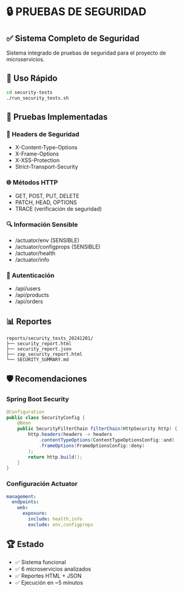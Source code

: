 # 🔒 PRUEBAS DE SEGURIDAD

## ✅ Sistema Completo de Seguridad

Sistema integrado de pruebas de seguridad para el proyecto de microservicios.

## 🚀 Uso Rápido

```bash
cd security-tests
./run_security_tests.sh
```

## 🎯 Pruebas Implementadas

### 🔧 Headers de Seguridad
- X-Content-Type-Options
- X-Frame-Options  
- X-XSS-Protection
- Strict-Transport-Security

### 🌐 Métodos HTTP
- GET, POST, PUT, DELETE
- PATCH, HEAD, OPTIONS
- TRACE (verificación de seguridad)

### 🔍 Información Sensible
- /actuator/env (SENSIBLE)
- /actuator/configprops (SENSIBLE)
- /actuator/health
- /actuator/info

### 🔐 Autenticación
- /api/users
- /api/products
- /api/orders

## 📊 Reportes

```
reports/security_tests_20241201/
├── security_report.html
├── security_report.json
├── zap_security_report.html
└── SECURITY_SUMMARY.md
```

## 🛡️ Recomendaciones

### Spring Boot Security
```java
@Configuration
public class SecurityConfig {
    @Bean
    public SecurityFilterChain filterChain(HttpSecurity http) {
        http.headers(headers -> headers
            .contentTypeOptions(ContentTypeOptionsConfig::and)
            .frameOptions(FrameOptionsConfig::deny)
        );
        return http.build();
    }
}
```

### Configuración Actuator
```yaml
management:
  endpoints:
    web:
      exposure:
        include: health,info
        exclude: env,configprops
```

## 🏆 Estado

- ✅ Sistema funcional
- ✅ 6 microservicios analizados
- ✅ Reportes HTML + JSON
- ✅ Ejecución en ~5 minutos 